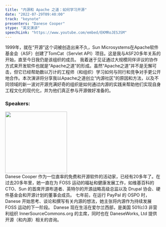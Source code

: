 ```yaml
---
title: "内源和 Apache 之道：如何学习开源"
date: "2022-07-29T09:40:00" 
track: "keynote"
presenters: "Danese Cooper"
stype: "英文演讲"
speechLink: "https://www.youtube.com/embed/EKMRoJESJSM"
---
```

1999年，就在“开源”这个词被创造出来不久，Sun Microsystems在Apache软件基金会（ASF）创建了TomCat（Servlet API）项目。这是我与ASF20多年关系的开始，直至今日我仍是该组织的成员。
我着迷于见证通过大规模同伴评议的协作方式来开发软件也就是“Apache之道”的形成。虽然“Apache之道”并不是无懈可击，但它已经帮助数以万计的工程师（和组织）学习如何与同行和竞争对手更公开地合作。本次演讲将分享我以Apache之道创立“内源社区”的原因和方法，以及不同领域的新一波对开源充满好奇的组织是如何通过内源的实践来帮助他们实现自身工程文化的现代化，并为他们真正参与开源做好准备的。
### Speakers: 
<img src="images/speaker/2001.png" width="200" />
<br>
Danese Cooper 作为一位直率的免费和开源软件的活动家，已经有20多年了。在过去20多年里，她一直在为 FOSS 运动的福祉和健康发展工作，如维基百科的 CTO、Sun 的首席开源布道者、英特尔的开源战略高级总监以及 Drupal 协会、硬件基金会和开源计划的董事会成员。 七年前，在运行 PayPal 的 OSPO 时，Danese 开始思考、谈论和撰写有关内源的想法，她主张将内源作为持续发展 FOSS 运动的下一阶段。 Danese 现在生活在爱尔兰西部，是美国 501(c)3 非营利组织 InnerSourceCommons.org 的主席，同时也在 DaneseWorks, Ltd 提供开源（和内源）相关的咨询。
